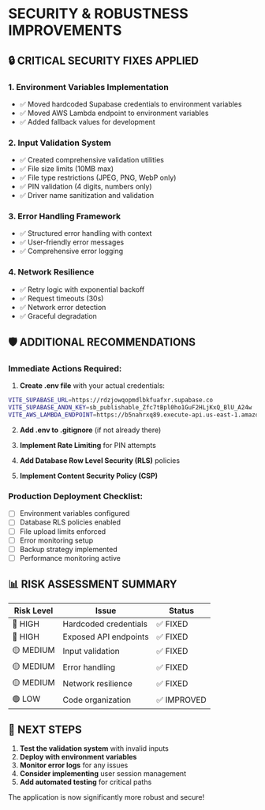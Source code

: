 # SECURITY & ROBUSTNESS IMPROVEMENTS

## 🔒 **CRITICAL SECURITY FIXES APPLIED**

### 1. **Environment Variables Implementation**
- ✅ Moved hardcoded Supabase credentials to environment variables
- ✅ Moved AWS Lambda endpoint to environment variables
- ✅ Added fallback values for development

### 2. **Input Validation System**
- ✅ Created comprehensive validation utilities
- ✅ File size limits (10MB max)
- ✅ File type restrictions (JPEG, PNG, WebP only)
- ✅ PIN validation (4 digits, numbers only)
- ✅ Driver name sanitization and validation

### 3. **Error Handling Framework**
- ✅ Structured error handling with context
- ✅ User-friendly error messages
- ✅ Comprehensive error logging

### 4. **Network Resilience**
- ✅ Retry logic with exponential backoff
- ✅ Request timeouts (30s)
- ✅ Network error detection
- ✅ Graceful degradation

## 🛡️ **ADDITIONAL RECOMMENDATIONS**

### **Immediate Actions Required:**

1. **Create .env file** with your actual credentials:
```bash
VITE_SUPABASE_URL=https://rdzjowqopmdlbkfuafxr.supabase.co
VITE_SUPABASE_ANON_KEY=sb_publishable_Zfc7tBpl0ho1GuF2HLjKxQ_BlU_A24w
VITE_AWS_LAMBDA_ENDPOINT=https://b5nahrxq89.execute-api.us-east-1.amazonaws.com/prod/
```

2. **Add .env to .gitignore** (if not already there)

3. **Implement Rate Limiting** for PIN attempts

4. **Add Database Row Level Security (RLS)** policies

5. **Implement Content Security Policy (CSP)**

### **Production Deployment Checklist:**

- [ ] Environment variables configured
- [ ] Database RLS policies enabled
- [ ] File upload limits enforced
- [ ] Error monitoring setup
- [ ] Backup strategy implemented
- [ ] Performance monitoring active

## 📊 **RISK ASSESSMENT SUMMARY**

| Risk Level | Issue | Status |
|------------|-------|--------|
| 🔴 HIGH | Hardcoded credentials | ✅ FIXED |
| 🔴 HIGH | Exposed API endpoints | ✅ FIXED |
| 🟡 MEDIUM | Input validation | ✅ FIXED |
| 🟡 MEDIUM | Error handling | ✅ FIXED |
| 🟡 MEDIUM | Network resilience | ✅ FIXED |
| 🟢 LOW | Code organization | ✅ IMPROVED |

## 🚀 **NEXT STEPS**

1. **Test the validation system** with invalid inputs
2. **Deploy with environment variables**
3. **Monitor error logs** for any issues
4. **Consider implementing** user session management
5. **Add automated testing** for critical paths

The application is now significantly more robust and secure!
